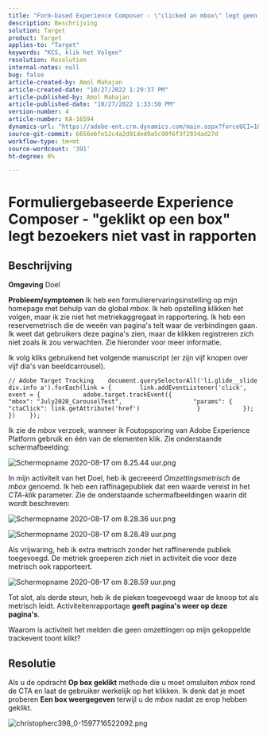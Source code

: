 ```yaml
---
title: "Form-based Experience Composer - \"clicked an mbox\" legt geen bezoekers vast in rapporten"
description: Beschrijving
solution: Target
product: Target
applies-to: "Target"
keywords: "KCS, klik het Volgen"
resolution: Resolution
internal-notes: null
bug: false
article-created-by: Amol Mahajan
article-created-date: "10/27/2022 1:29:37 PM"
article-published-by: Amol Mahajan
article-published-date: "10/27/2022 1:33:50 PM"
version-number: 4
article-number: KA-16594
dynamics-url: "https://adobe-ent.crm.dynamics.com/main.aspx?forceUCI=1&pagetype=entityrecord&etn=knowledgearticle&id=0fb16a66-fb55-ed11-bba2-6045bd006793"
source-git-commit: 6656ebfe52c4a2d91ded9a5c90f6f3f2934ad27d
workflow-type: tm+mt
source-wordcount: '391'
ht-degree: 0%

---
```


# Formuliergebaseerde Experience Composer - &quot;geklikt op een box&quot; legt bezoekers niet vast in rapporten

## Beschrijving

<b>Omgeving</b>
Doel


<b>Probleem/symptomen</b>
Ik heb een formulierervaringsinstelling op mijn homepage met behulp van de global *mbox*. Ik heb opstelling klikken het volgen, maar ik zie niet het metriekaggregaat in rapportering. Ik heb een reservemetrisch die de weeën van pagina&#39;s telt waar de verbindingen gaan. Ik weet dat gebruikers deze pagina&#39;s zien, maar de klikken registreren zich niet zoals ik zou verwachten. Zie hieronder voor meer informatie.



Ik volg kliks gebruikend het volgende manuscript (er zijn vijf knopen over vijf dia&#39;s van beeldcarrousel).




```
// Adobe Target Tracking    document.querySelectorAll('li.glide__slide div.info a').forEach(link = {        link.addEventListener('click', event = {            adobe.target.trackEvent({                    "mbox": "July2020_CarouselTest",                    "params": {                    "ctaClick": link.getAttribute('href')                }            });        })    });
```




Ik zie de *mbox* verzoek, wanneer ik Foutopsporing van Adobe Experience Platform gebruik en één van de elementen klik. Zie onderstaande schermafbeelding:



![Schermopname 2020-08-17 om 8.25.44 uur.png](https://experienceleaguecommunities.adobe.com/t5/image/serverpage/image-id/26222i8EFBFA8432501D9E/image-size/medium?v=1.0&amp;amp;px=400 "Schermopname 2020-08-17 om 8.25.44 uur.png")



In mijn activiteit van het Doel, heb ik gecreeerd *Omzettingsmetrisch* de *mbox* genoemd. Ik heb een raffinagepubliek dat een waarde vereist in het *CTA-klik* parameter. Zie de onderstaande schermafbeeldingen waarin dit wordt beschreven:



![Schermopname 2020-08-17 om 8.28.36 uur.png](https://experienceleaguecommunities.adobe.com/t5/image/serverpage/image-id/26225i9E8B86819537BB25/image-size/medium?v=1.0&amp;amp;px=400 "Schermopname 2020-08-17 om 8.28.36 uur.png")

![Schermopname 2020-08-17 om 8.28.49 uur.png](https://experienceleaguecommunities.adobe.com/t5/image/serverpage/image-id/26223i6D9AAA0A81236A58/image-size/medium?v=1.0&amp;amp;px=400 "Schermopname 2020-08-17 om 8.28.49 uur.png")



Als vrijwaring, heb ik extra metrisch zonder het raffinerende publiek toegevoegd. De metriek groeperen zich niet in activiteit die voor deze metrisch ook rapporteert.



![Schermopname 2020-08-17 om 8.28.59 uur.png](https://experienceleaguecommunities.adobe.com/t5/image/serverpage/image-id/26224iFF036B11B2E932FC/image-size/medium?v=1.0&amp;amp;px=400 "Schermopname 2020-08-17 om 8.28.59 uur.png")



Tot slot, als derde steun, heb ik de pieken toegevoegd waar de knoop tot als metrisch leidt. Activiteitenrapportage <b>geeft pagina&#39;s weer op deze pagina&#39;s</b>.



Waarom is activiteit het melden die geen omzettingen op mijn gekoppelde trackevent toont klikt?


## Resolutie


Als u de opdracht <b>Op box geklikt</b> methode die u moet omsluiten *mbox* rond de CTA en laat de gebruiker werkelijk op het klikken. Ik denk dat je moet proberen <b>Een box weergegeven</b> terwijl u de *mbox* nadat ze erop hebben geklikt.



![christopherc398_0-1597716522092.png](https://experienceleaguecommunities.adobe.com/t5/image/serverpage/image-id/26237i01409F8DF7D2F948/image-size/medium?v=1.0&amp;amp;px=400)



